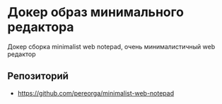 # Докер образ минимального редактора

Докер сборка minimalist web notepad, очень минималистичный web редактор

## Репозиторий

- https://github.com/pereorga/minimalist-web-notepad
